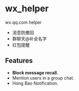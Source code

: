 # wx_helper
wx.qq.com helper
* 消息防撤回
* 群聊天@补全名字
* 红包提醒

## Features

- **Block message recall.**
- Mention users in a group chat.
- Hong Bao Notification.
